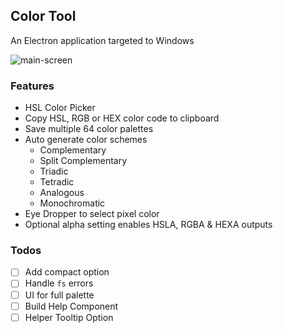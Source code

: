 ## Color Tool

An Electron application targeted to Windows

![main-screen](https://s3-us-west-1.amazonaws.com/benjaminadk/cp-demo-1.gif)

### Features

- HSL Color Picker
- Copy HSL, RGB or HEX color code to clipboard
- Save multiple 64 color palettes
- Auto generate color schemes
  - Complementary
  - Split Complementary
  - Triadic
  - Tetradic
  - Analogous
  - Monochromatic
- Eye Dropper to select pixel color
- Optional alpha setting enables HSLA, RGBA & HEXA outputs

### Todos

- [ ] Add compact option
- [ ] Handle `fs` errors
- [ ] UI for full palette
- [ ] Build Help Component
- [ ] Helper Tooltip Option
